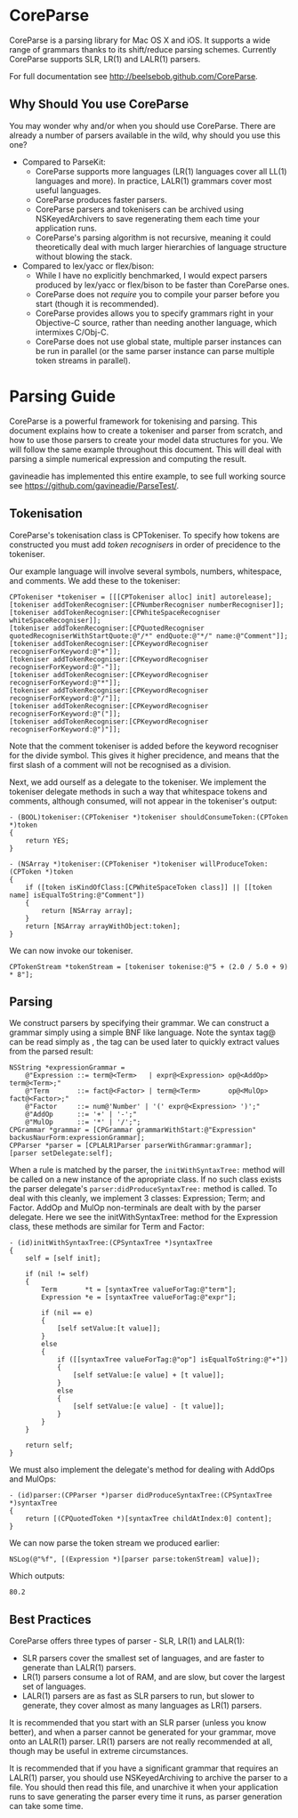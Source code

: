 CoreParse
=========

CoreParse is a parsing library for Mac OS X and iOS.  It supports a wide range of grammars thanks to its shift/reduce parsing schemes.  Currently CoreParse supports SLR, LR(1) and LALR(1) parsers.

For full documentation see http://beelsebob.github.com/CoreParse.

Why Should You use CoreParse
----------------------------

You may wonder why and/or when you should use CoreParse.  There are already a number of parsers available in the wild, why should you use this one?

* Compared to ParseKit:
  * CoreParse supports more languages (LR(1) languages cover all LL(1) languages and more).  In practice, LALR(1) grammars cover most useful languages.
  * CoreParse produces faster parsers.
  * CoreParse parsers and tokenisers can be archived using NSKeyedArchivers to save regenerating them each time your application runs.
  * CoreParse's parsing algorithm is not recursive, meaning it could theoretically deal with much larger hierarchies of language structure without blowing the stack.
* Compared to lex/yacc or flex/bison:
  * While I have no explicitly benchmarked, I would expect parsers produced by lex/yacc or flex/bison to be faster than CoreParse ones.
  * CoreParse does not _require_ you to compile your parser before you start (though it is recommended).
  * CoreParse provides allows you to specify grammars right in your Objective-C source, rather than needing another language, which intermixes C/Obj-C.
  * CoreParse does not use global state, multiple parser instances can be run in parallel (or the same parser instance can parse multiple token streams in parallel).

Parsing Guide
=============

CoreParse is a powerful framework for tokenising and parsing.  This document explains how to create a tokeniser and parser from scratch, and how to use those parsers to create your model data structures for you.  We will follow the same example throughout this document.  This will deal with parsing a simple numerical expression and computing the result.

gavineadie has implemented this entire example, to see full working source see https://github.com/gavineadie/ParseTest/.

Tokenisation
------------

CoreParse's tokenisation class is CPTokeniser.  To specify how tokens are constructed you must add *token recognisers* in order of precidence to the tokeniser.

Our example language will involve several symbols, numbers, whitespace, and comments.  We add these to the tokeniser:

    CPTokeniser *tokeniser = [[[CPTokeniser alloc] init] autorelease];
    [tokeniser addTokenRecogniser:[CPNumberRecogniser numberRecogniser]];
    [tokeniser addTokenRecogniser:[CPWhiteSpaceRecogniser whiteSpaceRecogniser]];
    [tokeniser addTokenRecogniser:[CPQuotedRecogniser quotedRecogniserWithStartQuote:@"/*" endQuote:@"*/" name:@"Comment"]];
    [tokeniser addTokenRecogniser:[CPKeywordRecogniser recogniserForKeyword:@"+"]];
    [tokeniser addTokenRecogniser:[CPKeywordRecogniser recogniserForKeyword:@"-"]];
    [tokeniser addTokenRecogniser:[CPKeywordRecogniser recogniserForKeyword:@"*"]];
    [tokeniser addTokenRecogniser:[CPKeywordRecogniser recogniserForKeyword:@"/"]];
    [tokeniser addTokenRecogniser:[CPKeywordRecogniser recogniserForKeyword:@"("]];
    [tokeniser addTokenRecogniser:[CPKeywordRecogniser recogniserForKeyword:@")"]];

Note that the comment tokeniser is added before the keyword recogniser for the divide symbol.  This gives it higher precidence, and means that the first slash of a comment will not be recognised as a division.

Next, we add ourself as a delegate to the tokeniser.  We implement the tokeniser delegate methods in such a way that whitespace tokens and comments, although consumed, will not appear in the tokeniser's output:

    - (BOOL)tokeniser:(CPTokeniser *)tokeniser shouldConsumeToken:(CPToken *)token
    {
        return YES;
    }
    
    - (NSArray *)tokeniser:(CPTokeniser *)tokeniser willProduceToken:(CPToken *)token
    {
        if ([token isKindOfClass:[CPWhiteSpaceToken class]] || [[token name] isEqualToString:@"Comment"])
        {
            return [NSArray array];
        }
        return [NSArray arrayWithObject:token];
    }

We can now invoke our tokeniser.

    CPTokenStream *tokenStream = [tokeniser tokenise:@"5 + (2.0 / 5.0 + 9) * 8"];

Parsing
-------

We construct parsers by specifying their grammar.  We can construct a grammar simply using a simple BNF like language.  Note the syntax tag@<NonTerminal> can be read simply as <NonTerminal>, the tag can be used later to quickly extract values from the parsed result:

    NSString *expressionGrammar =
        @"Expression ::= term@<Term>   | expr@<Expression> op@<AddOp> term@<Term>;"
        @"Term       ::= fact@<Factor> | term@<Term>       op@<MulOp> fact@<Factor>;"
        @"Factor     ::= num@'Number' | '(' expr@<Expression> ')';"
        @"AddOp      ::= '+' | '-';"
        @"MulOp      ::= '*' | '/';";
    CPGrammar *grammar = [CPGrammar grammarWithStart:@"Expression" backusNaurForm:expressionGrammar];
    CPParser *parser = [CPLALR1Parser parserWithGrammar:grammar];
    [parser setDelegate:self];

When a rule is matched by the parser, the `initWithSyntaxTree:` method will be called on a new instance of the apropriate class.  If no such class exists the parser delegate's `parser:didProduceSyntaxTree:` method is called.  To deal with this cleanly, we implement 3 classes: Expression; Term; and Factor.  AddOp and MulOp non-terminals are dealt with by the parser delegate.  Here we see the initWithSyntaxTree: method for the Expression class, these methods are similar for Term and Factor:
    
    - (id)initWithSyntaxTree:(CPSyntaxTree *)syntaxTree
    {
        self = [self init];
        
        if (nil != self)
        {
            Term       *t = [syntaxTree valueForTag:@"term"];
            Expression *e = [syntaxTree valueForTag:@"expr"];
            
            if (nil == e)
            {
                [self setValue:[t value]];
            }
            else
            {
                if ([[syntaxTree valueForTag:@"op"] isEqualToString:@"+"])
                {
                    [self setValue:[e value] + [t value]];
                }
                else
                {
                    [self setValue:[e value] - [t value]];
                }
            }
        }
        
        return self;
    }

We must also implement the delegate's method for dealing with AddOps and MulOps:

    - (id)parser:(CPParser *)parser didProduceSyntaxTree:(CPSyntaxTree *)syntaxTree
    {
        return [(CPQuotedToken *)[syntaxTree childAtIndex:0] content];
    }

We can now parse the token stream we produced earlier:

    NSLog(@"%f", [(Expression *)[parser parse:tokenStream] value]);

Which outputs:

    80.2

Best Practices
--------------

CoreParse offers three types of parser - SLR, LR(1) and LALR(1):
* SLR parsers cover the smallest set of languages, and are faster to generate than LALR(1) parsers.
* LR(1) parsers consume a lot of RAM, and are slow, but cover the largest set of languages.
* LALR(1) parsers are as fast as SLR parsers to run, but slower to generate, they cover almost as many languages as LR(1) parsers.

It is recommended that you start with an SLR parser (unless you know better), and when a parser cannot be generated for your grammar, move onto an LALR(1) parser.  LR(1) parsers are not really recommended at all, though may be useful in extreme circumstances.

It is recommended that if you have a significant grammar that requires an LALR(1) parser, you should use NSKeyedArchiving to archive the parser to a file.  You should then read this file, and unarchive it when your application runs to save generating the parser every time it runs, as parser generation can take some time.
